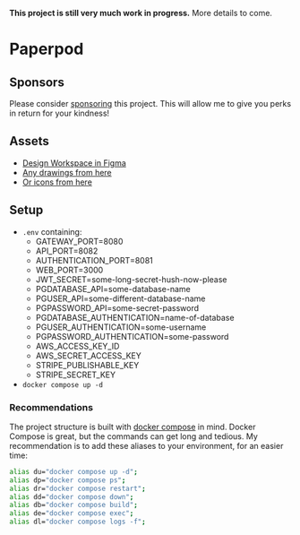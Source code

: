 **This project is still very much work in progress.** More details to come.

# Paperpod

## Sponsors

Please consider [sponsoring](https://github.com/sponsors/olaven/) this project.
This will allow me to give you perks in return for your kindness!

## Assets

- [Design Workspace in Figma](https://www.figma.com/file/VSrR5BIGv7BkliMdcwvA8q/Paperpod?node-id=0%3A1)
- [Any drawings from here](https://undraw.co/illustrations)
- [Or icons from here](https://feathericons.com/)

## Setup

- `.env` containing:
  - GATEWAY_PORT=8080
  - API_PORT=8082
  - AUTHENTICATION_PORT=8081
  - WEB_PORT=3000
  - JWT_SECRET=some-long-secret-hush-now-please
  - PGDATABASE_API=some-database-name
  - PGUSER_API=some-different-database-name
  - PGPASSWORD_API=some-secret-password
  - PGDATABASE_AUTHENTICATION=name-of-database
  - PGUSER_AUTHENTICATION=some-username
  - PGPASSWORD_AUTHENTICATION=some-password
  - AWS_ACCESS_KEY_ID
  - AWS_SECRET_ACCESS_KEY
  - STRIPE_PUBLISHABLE_KEY
  - STRIPE_SECRET_KEY
- `docker compose up -d`

### Recommendations

The project structure is built with [docker compose](https://docs.docker.com/compose/) in mind.
Docker Compose is great, but the commands can get long and tedious.
My recommendation is to add these aliases to your environment, for an easier time:

```bash
alias du="docker compose up -d";
alias dp="docker compose ps";
alias dr="docker compose restart";
alias dd="docker compose down";
alias db="docker compose build";
alias de="docker compose exec";
alias dl="docker compose logs -f";
```
